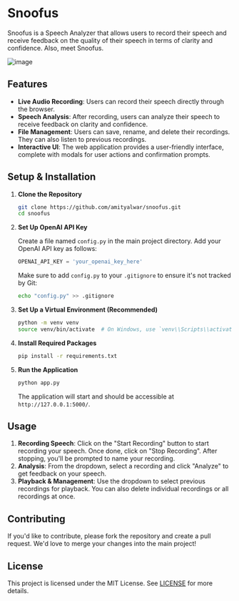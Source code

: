 # Snoofus

Snoofus is a Speech Analyzer that allows users to record their speech and receive feedback on the quality of their speech in terms of clarity and confidence. Also, meet Snoofus.

![image](https://github.com/amityalwar/snoofus/assets/24665860/42bda711-fa85-4445-a683-dc3a0c640538)

## Features

- **Live Audio Recording**: Users can record their speech directly through the browser.
- **Speech Analysis**: After recording, users can analyze their speech to receive feedback on clarity and confidence.
- **File Management**: Users can save, rename, and delete their recordings. They can also listen to previous recordings.
- **Interactive UI**: The web application provides a user-friendly interface, complete with modals for user actions and confirmation prompts.

## Setup & Installation

1. **Clone the Repository**

   ```bash
   git clone https://github.com/amityalwar/snoofus.git
   cd snoofus
   ```

2. **Set Up OpenAI API Key**

   Create a file named `config.py` in the main project directory. Add your OpenAI API key as follows:

   ```python
   OPENAI_API_KEY = 'your_openai_key_here'
   ```

   Make sure to add `config.py` to your `.gitignore` to ensure it's not tracked by Git:

   ```bash
   echo "config.py" >> .gitignore
   ```

3. **Set Up a Virtual Environment (Recommended)**

   ```bash
   python -m venv venv
   source venv/bin/activate  # On Windows, use `venv\\Scripts\\activate`
   ```

4. **Install Required Packages**

   ```bash
   pip install -r requirements.txt
   ```

5. **Run the Application**

   ```bash
   python app.py
   ```

   The application will start and should be accessible at `http://127.0.0.1:5000/`.

## Usage

1. **Recording Speech**: Click on the "Start Recording" button to start recording your speech. Once done, click on "Stop Recording". After stopping, you'll be prompted to name your recording.
2. **Analysis**: From the dropdown, select a recording and click "Analyze" to get feedback on your speech.
3. **Playback & Management**: Use the dropdown to select previous recordings for playback. You can also delete individual recordings or all recordings at once.

## Contributing

If you'd like to contribute, please fork the repository and create a pull request. We'd love to merge your changes into the main project!

## License

This project is licensed under the MIT License. See [LICENSE](LICENSE) for more details.
